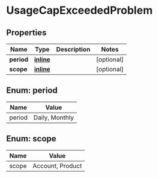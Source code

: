 
# UsageCapExceededProblem

## Properties
Name | Type | Description | Notes
------------ | ------------- | ------------- | -------------
**period** | [**inline**](#Period) |  |  [optional]
**scope** | [**inline**](#Scope) |  |  [optional]


<a name="Period"></a>
## Enum: period
Name | Value
---- | -----
period | Daily, Monthly


<a name="Scope"></a>
## Enum: scope
Name | Value
---- | -----
scope | Account, Product



